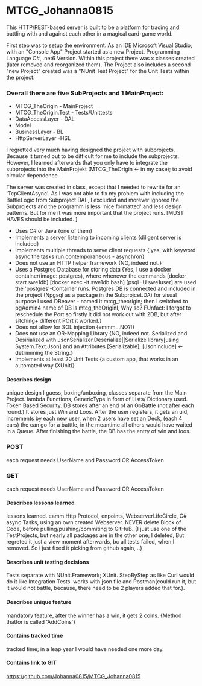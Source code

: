 # MTCG_Johanna0815
This HTTP/REST-based server is built to be a platform for trading and battling with and against each other in a magical card-game world.

First step was to setup the environment. As an IDE Microsoft Visual Studio, with an "Console App" Project started as a new Project. Programming Language C#, .net6 Version. Within this project there was x classes created (later removed and reorganized them). The Project also includes a second "new Project" created was a "NUnit Test Project" for the Unit Tests within the project. 

### Overall there are five SubProjects and 1 MainProject:

- MTCG_TheOrigin - MainProject
- MTCG_TheOrigin.Test - Tests/Unittests
- DataAccessLayer - DAL
- Model
- BusinessLayer - BL
- HttpServerLayer -HSL

I regretted very much having designed the project with subprojects. Because it turned out to be difficult for me to include the subprojects. However, I learned afterwards that you only have to integrate the subprojects into the MainProjekt (MTCG_TheOrigin <- in my case); to avoid circular dependence.

The server was created in class, except that I needed to rewrite for an 'TcpClientAsync'. As I was not able to fix my problem with including the BattleLogic from Subproject DAL, I excluded and morever ignored the Subprojects and the programm is less 'nice formatted' and less design patterns. 
But for me it was more important that the project runs. [MUST HAVES should be included. ]
- Uses C# or Java {one of them}
- Implements a server listening to incoming clients {diligent server is included}
- Implements multiple threads to serve client requests { yes, with keyword async the tasks run contemporaneous - asynchron}
- Does not use an HTTP helper framework {NO, indeed not.}
- Uses a Postgres Database for storing data {Yes, I use a docker container(image: postgres), where whenever the commands [docker start swe1db] [docker exec -it swe1db bash] [psql -U swe1user] are used the 'postgres'-Container runs. Postgres DB is connected and included in the project (Npgsql as a package in the Subprojcet.DA) for visual purpose I used DBeaver - named it mtcg_theorigin; then I switched to pgAdmin4 name of DB is mtcg_theOriginI, Why so? FUnfact: I forgot to reschedule the Port so firstly it did not work out with 2DB, but after sitching+ different POrt it worked.}
- Does not allow for SQL injection {emmm...NO?!}
- Does not use an OR-Mapping Library {NO, indeed not. Serialized and Desirialized with JsonSerializer.Deserialize||Serialize library[using System.Text.Json] and an Attributes [Serializable], [JsonInclude] <- detrimming the String.}
- Implements at least 20 Unit Tests {a custom app, that works in an automated way (XUnit)}


#### Describes design
unique design I guess, boxing/unboxing, classes separate from the Main Project. lambda Functions, GenericTyps in form of Lists/ Dictionary used. 
Token Based Security. DB stores after an end of an GoBattle (not after each round.) It stores just Win and Loos. After the user registers, it gets an uid, increments by each new user, when 2 users have set an Deck, (each 4 cars) the can go for a batttle, in the meantime all others would have waited in a Queue. After finishing the battle, the DB has the entry of win and loos. 
### POST
each request needs UserName and Password OR AccessToken
### GET
each request needs UserName and Password OR AccessToken
#### Describes lessons learned
lessons learned. eamm Http Protocol, enpoints, WebserverLifeCircle, C# async Tasks, using an own created Webserver. 
NEVER delete Block of Code, before pulling/pushing/commiting to GitHuB. {I just use one of the TestProjects, but nearly all packages are in the other one; I deleted, But regreted it just a view moment afterwards, bc all tests failed, when I removed. So i just fixed it picking from github again, ..}

#### Describes unit testing decisions
Tests separate with NUnit.Framework; XUnit. StepByStep as like Curl would do it like Integration Tests.
works with json file and Postman(could run it, but it would not battle, because, there need to be 2 players added that for.). 

#### Describes unique feature
mandatory feature, after the winner has a win, it gets 2 coins. {Method thatfor is called 'AddCoins'}

#### Contains tracked time
tracked time; in a leap year I would have needed one more day. 

#### Contains link to GIT
https://github.com/Johanna0815/MTCG_Johanna0815



